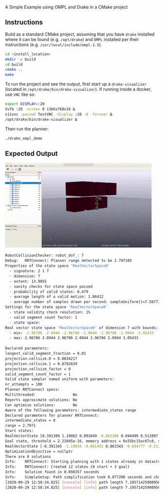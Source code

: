 A Simple Example using OMPL and Drake in a CMake project
## Instructions
Build as a standard CMake project, assuming that you have `drake` installed where it can be found (e.g. `/opt/drake`) and `OMPL` installed per their instructions (e.g. `/usr/local/include/ompl-1.5`). 
```bash
cd <install_location>
mkdir -p build
cd build
cmake ..
make
```
To run the project and see the output, first start up a `drake-visualizer` (located in `/opt/drake/bin/drake-visualizer`). If running inside a docker, use `VNC` like so:
```bash
export DISPLAY=:20
Xvfb :20 -screen 0 1366x768x16 &
x11vnc -passwd TestVNC -display :20 -N -forever &
/opt/drake/bin/drake-visualizer &
```
Then run the planner:
```bash
./drake_ompl_demo
```

## Expected Output
![Demo Output](simple_ompl_planning_demo.gif)

```bash
RobotCollisionChecker: robot_dof_: 7
Debug:   RRTConnect: Planner range detected to be 2.797105
Properties of the state space 'RealVectorSpace0'
  - signature: 2 1 7
  - dimension: 7
  - extent: 13.9855
  - sanity checks for state space passed
  - probability of valid states: 0.479
  - average length of a valid motion: 1.86412
  - average number of samples drawn per second: sampleUniform()=7.56773e+06 sampleUniformNear()=8.3185e+06 sampleGaussian()=2.47829e+06
Settings for the state space 'RealVectorSpace0'
  - state validity check resolution: 1%
  - valid segment count factor: 1
  - state space:
Real vector state space 'RealVectorSpace0' of dimension 7 with bounds:
  - min: -2.96706 -2.0944 -2.96706 -2.0944 -2.96706 -2.0944 -3.05433
  - max: 2.96706 2.0944 2.96706 2.0944 2.96706 2.0944 3.05433

Declared parameters:
longest_valid_segment_fraction = 0.01
projection.cellsize.0 = 0.0834217
projection.cellsize.1 = 0.0782829
projection.cellsize_factor = 0
valid_segment_count_factor = 1
Valid state sampler named uniform with parameters:
nr_attempts = 100
Planner RRTConnect specs:
Multithreaded:                 No
Reports approximate solutions: No
Can optimize solutions:        No
Aware of the following parameters: intermediate_states range
Declared parameters for planner RRTConnect:
intermediate_states = 0
range = 2.7971
Start states:
RealVectorState [0.391309 1.19062 0.891649 -0.863306 0.694499 0.512097 0]
Goal state, threshold = 2.22045e-16, memory address = 0x55bc15ac67c0, state =
RealVectorState [-0.391345 -1.19056 -0.891491 0.863343 -0.694777 -0.512052 0]
OptimizationObjective = nullptr
There are 0 solutions
Info:    RRTConnect: Starting planning with 1 states already in datastructure
Info:    RRTConnect: Created 12 states (9 start + 3 goal)
Info:    Solution found in 0.098357 seconds
Info:    SimpleSetup: Path simplification took 0.077200 seconds and changed from 5 to 6 states
[2020-09-29 12:58:34.825] [console] [info] path length 7.195714259009568 and size 6 BEFORE interpolation
[2020-09-29 12:58:34.825] [console] [info] path length 7.195714259009563 and size 50 AFTER interpolation
```
